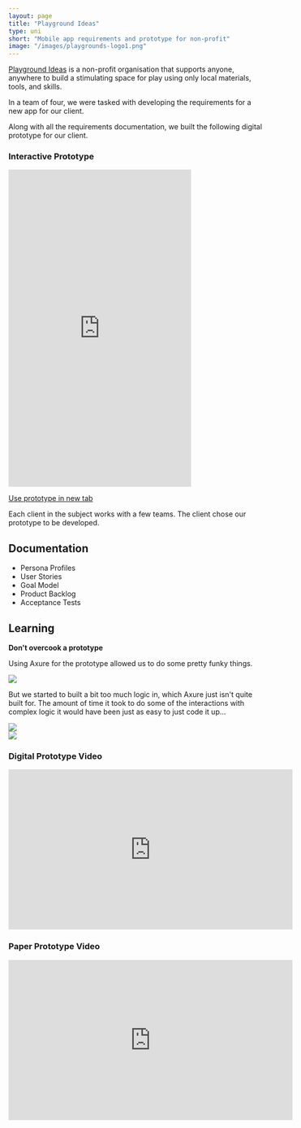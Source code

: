 ```yaml
---
layout: page
title: "Playground Ideas"
type: uni
short: "Mobile app requirements and prototype for non-profit"
image: "/images/playgrounds-logo1.png"
---
```


[Playground Ideas](https://playgroundideas.org/) is a non-profit organisation
that supports anyone, anywhere to build a stimulating space for play using only
local materials, tools, and skills.

In a team of four, we were tasked with developing the requirements for a new
app for our client.

Along with all the requirements documentation, we built the following digital
prototype for our client.

### Interactive Prototype

<iframe width="360" style="min-height:624px;"
src="https://bit.ly/playgroundswallaby" frameborder="0"></iframe>

<a href="https://bit.ly/playgroundswallaby" target="\_blank" class="button small special">Use prototype in new tab</a>

Each client in the subject works with a few teams. The client chose our
prototype to be developed.

## Documentation

* Persona Profiles
* User Stories
* Goal Model
* Product Backlog
* Acceptance Tests

## Learning

**Don't overcook a prototype**

Using Axure for the prototype allowed us to do some pretty funky things.

<div class="image fit row">
  <img src="/images/playgrounds1.png"/>
</div>

But we started to built a bit too much logic in, which Axure just isn't quite
built for. The amount of time it took to do some of the interactions with
complex logic it would have been just as easy to just code it up...

<div class="row center">
  <div class="4u"><span class="image fit"><img src="/images/playgrounds2.png"/></span></div>
  <div class="4u"><span class="image fit"><img src="/images/playgrounds3.png"/></span></div>
</div>


### Digital Prototype Video

<div class="video-container">
  <iframe width="560" height="315"
  src="https://www.youtube.com/embed/h65E795SMfg" frameborder="0"
  allow="autoplay; encrypted-media" allowfullscreen></iframe>
</div>

### Paper Prototype Video

<div class="video-container">
  <iframe width="560" height="315"
  src="https://www.youtube.com/embed/RMDWzc6P3FE" frameborder="0"
  allow="autoplay; encrypted-media" allowfullscreen></iframe>
</div>
